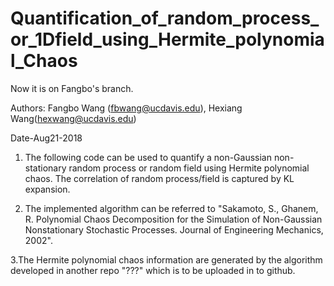 # Quantification_of_random_process_or_1Dfield_using_Hermite_polynomial_Chaos

Now it is on Fangbo's branch.

Authors: Fangbo Wang (fbwang@ucdavis.edu), Hexiang Wang(hexwang@ucdavis.edu)

Date-Aug21-2018
1. The following code can be used to quantify a non-Gaussian
   non-stationary random process or random field using Hermite polynomial chaos.
   The correlation of random process/field is captured by KL expansion.

2. The implemented algorithm can be referred to 
   "Sakamoto, S., Ghanem, R. Polynomial Chaos Decomposition 
   for the Simulation of Non-Gaussian Nonstationary Stochastic Processes. 
   Journal of Engineering Mechanics, 2002". 

3.The Hermite polynomial chaos information are generated by the algorithm 
  developed in another repo "???" which is to be uploaded in to github. 
